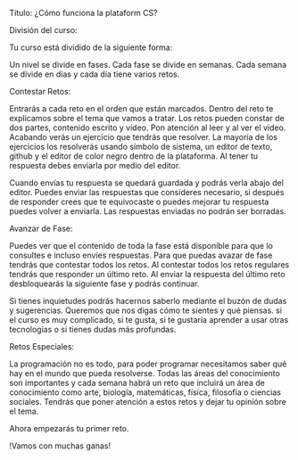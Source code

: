 Título: ¿Cómo funciona la plataform CS?


División del curso:

Tu curso está dividido de la siguiente forma:

Un nivel se divide en fases. Cada fase se divide en semanas. Cada semana se divide en días y cada día tiene varios retos.

<!-- *TODO INCLUIR imagen de fase/semana/día/reto -->


Contestar Retos:

Entrarás a cada reto en el orden que están marcados. Dentro del reto te explicamos sobre el tema que vamos a tratar. Los retos pueden constar de dos partes, contenido escrito y video. Pon atención al leer y al ver el video. Acabando verás un ejercicio que tendrás que resolver. La mayoría de los ejercicios los resolverás usando símbolo de sistema, un editor de texto, github y el editor de color negro dentro de la plataforma. Al tener tu respuesta debes enviarla por medio del editor.

Cuando envías tu respuesta se quedará guardada y podrás verla abajo del editor. Puedes enviar las respuestas que consideres necesario, si después de responder crees que te equivocaste o puedes mejorar tu respuesta puedes volver a enviarla. Las respuestas enviadas no podrán ser borradas.


Avanzar de Fase:

Puedes ver que el contenido de toda la fase está disponible para que lo consultes e incluso envíes respuestas. Para que puedas avazar de fase tendrás que contestar todos los retos. Al contestar todos los retos regulares tendrás que responder un último reto. Al enviar la respuesta del último reto desbloquearás la siguiente fase y podrás continuar.

<!-- *TODO INCLUIR fotos de las insignias -->

Si tienes inquietudes podrás hacernos saberlo mediante el buzón de dudas y sugerencias. Queremos que nos digas cómo te sientes y qué piensas. si el curso es muy complicado, si te gusta, si te gustaría aprender a usar otras tecnologías o si tienes dudas más profundas.


Retos Especiales:

La programación no es todo, para poder programar necesitamos saber qué hay en el mundo que pueda resolverse. Todas las áreas del conocimiento son importantes y cada semana habrá un reto que incluirá un área de conocimiento como arte, biología, matemáticas, física, filosofía o ciencias sociales. Tendrás que poner atención a estos retos y dejar tu opinión sobre el tema.


Ahora empezarás tu primer reto. 

!Vamos con muchas ganas!











